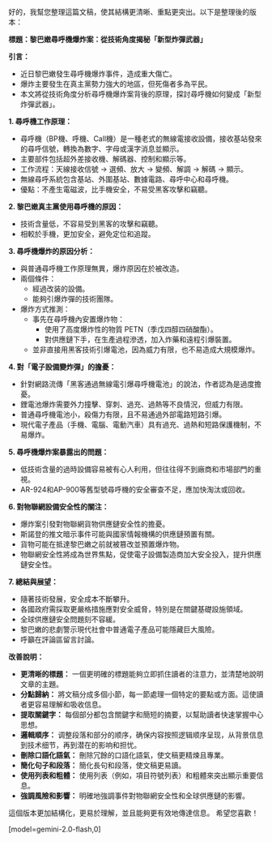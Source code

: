好的，我幫您整理這篇文稿，使其結構更清晰、重點更突出。以下是整理後的版本：

**標題：黎巴嫩尋呼機爆炸案：從技術角度揭秘「新型炸彈武器」**

**引言：**

*   近日黎巴嫩發生尋呼機爆炸事件，造成重大傷亡。
*   爆炸主要發生在真主黨勢力強大的地區，但死傷者多為平民。
*   本文將從技術角度分析尋呼機爆炸案背後的原理，探討尋呼機如何變成「新型炸彈武器」。

**1. 尋呼機工作原理：**

*   尋呼機（BP機、呼機、Call機）是一種老式的無線電接收設備，接收基站發來的尋呼信號，轉換為數字、字母或漢字消息並顯示。
*   主要部件包括超外差接收機、解碼器、控制和顯示等。
*   工作流程：天線接收信號 -> 選頻、放大 -> 變頻、解調 -> 解碼 -> 顯示。
*   無線尋呼系統包含基站、外圍基站、數據電路、尋呼中心和尋呼機。
*   優點：不產生電磁波，比手機安全，不易受黑客攻擊和竊聽。

**2. 黎巴嫩真主黨使用尋呼機的原因：**

*   技術含量低，不容易受到黑客的攻擊和竊聽。
*   相較於手機，更加安全，避免定位和追蹤。

**3. 尋呼機爆炸的原因分析：**

*   與普通尋呼機工作原理無異，爆炸原因在於被改造。
*   兩個條件：
    *   經過改装的設備。
    *   能夠引爆炸彈的技術團隊。
*   爆炸方式推測：
    *   事先在尋呼機內安置爆炸物：
        *   使用了高度爆炸性的物質 PETN（季戊四醇四硝酸酯）。
        *   對供應鏈下手，在生產過程滲透，加入炸藥和遠程引爆裝置。
    *   並非直接用黑客技術引爆電池，因為威力有限，也不易造成大規模爆炸。

**4. 對「電子設備變炸彈」的擔憂：**

*   針對網路流傳「黑客通過無線電引爆尋呼機電池」的說法，作者認為是過度擔憂。
*   鋰電池爆炸需要外力撞擊、穿刺、過充、過熱等不良情況，但威力有限。
*   普通尋呼機電池小，殺傷力有限，且不易通過外部電路短路引爆。
*   現代電子產品（手機、電腦、電動汽車）具有過充、過熱和短路保護機制，不易爆炸。

**5. 尋呼機爆炸案暴露出的問題：**

*   低技術含量的過時設備容易被有心人利用，但往往得不到廠商和市場部門的重視。
*   AR-924和AP-900等舊型號尋呼機的安全審查不足，應加快淘汰或回收。

**6. 對物聯網設備安全性的關注：**

*   爆炸案引發對物聯網貨物供應鏈安全性的擔憂。
*   斯諾登的推文暗示事件可能與國家情報機構的供應鏈預置有關。
*   貨物可能在抵達黎巴嫩之前就被篡改並預置爆炸物。
*   物聯網安全性將成為世界焦點，促使電子設備製造商加大安全投入，提升供應鏈安全性。

**7. 總結與展望：**

*   隨著技術發展，安全成本不斷攀升。
*   各國政府需採取更嚴格措施應對安全威脅，特別是在關鍵基礎設施領域。
*   全球供應鏈安全問題刻不容緩。
*   黎巴嫩的悲劇警示現代社會中普通電子產品可能隱藏巨大風險。
*   呼籲在評論區留言討論。

**改善說明：**

*   **更清晰的標題：** 一個更明確的標題能夠立即抓住讀者的注意力，並清楚地說明文章的主題。
*   **分點歸納：** 將文稿分成多個小節，每一節處理一個特定的要點或方面。這使讀者更容易理解和吸收信息。
*   **提取關鍵字：** 每個部分都包含關鍵字和簡短的摘要，以幫助讀者快速掌握中心思想。
*   **邏輯順序：** 调整段落和部分的顺序，确保内容按照逻辑顺序呈现，从背景信息到技术细节，再到潜在的影响和担忧。
*   **刪除口語化語氣：** 刪除冗餘的口語化語氣，使文稿更精煉且專業。
*   **簡化句子和段落：** 簡化長句和段落，使文稿更易讀。
*   **使用列表和粗體：** 使用列表（例如，項目符號列表）和粗體來突出顯示重要信息。
*   **強調風險和影響：** 明確地強調事件對物聯網安全性和全球供應鏈的影響。

這個版本更加結構化，更易於理解，並且能夠更有效地傳達信息。 希望您喜歡！

[model=gemini-2.0-flash,0]
